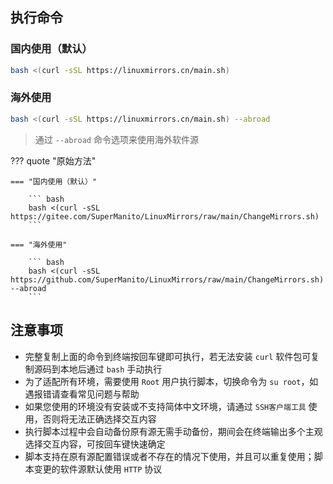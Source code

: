 ## 执行命令

### 国内使用（默认）

``` bash
bash <(curl -sSL https://linuxmirrors.cn/main.sh)
```

### 海外使用

``` bash
bash <(curl -sSL https://linuxmirrors.cn/main.sh) --abroad
```
> 通过 `--abroad` 命令选项来使用海外软件源

??? quote "原始方法"

    === "国内使用（默认）"

        ``` bash
        bash <(curl -sSL https://gitee.com/SuperManito/LinuxMirrors/raw/main/ChangeMirrors.sh)
        ```

    === "海外使用"

        ``` bash
        bash <(curl -sSL https://github.com/SuperManito/LinuxMirrors/raw/main/ChangeMirrors.sh) --abroad
        ```

## 注意事项

- 完整复制上面的命令到终端按回车键即可执行，若无法安装 `curl` 软件包可复制源码到本地后通过 `bash` 手动执行  
- 为了适配所有环境，需要使用 `Root` 用户执行脚本，切换命令为 `su root`，如遇报错请查看常见问题与帮助  
- 如果您使用的环境没有安装或不支持简体中文环境，请通过 `SSH客户端工具` 使用，否则将无法正确选择交互内容  
- 执行脚本过程中会自动备份原有源无需手动备份，期间会在终端输出多个主观选择交互内容，可按回车键快速确定  
- 脚本支持在原有源配置错误或者不存在的情况下使用，并且可以重复使用；脚本变更的软件源默认使用 `HTTP` 协议
